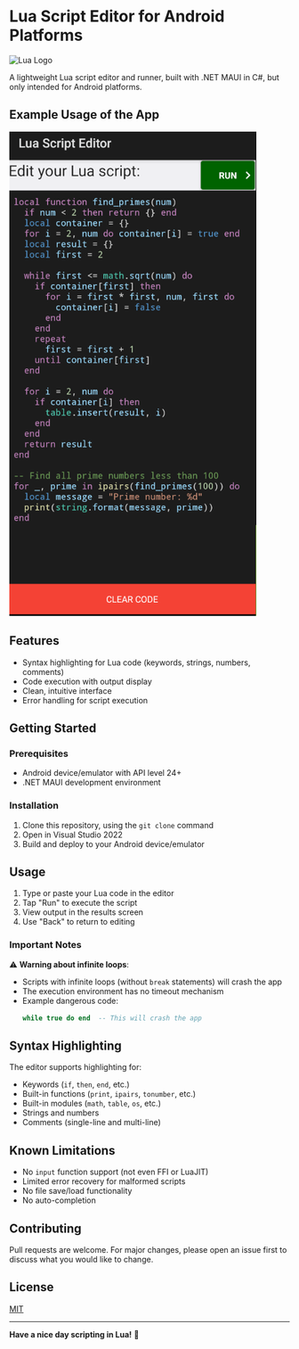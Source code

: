 # Lua Script Editor for Android Platforms

![Lua Logo](https://www.lua.org/images/logos/lua-logo.gif)

A lightweight Lua script editor and runner, built with .NET MAUI in C#, but only intended for Android platforms.

## Example Usage of the App

![](example_usage.png)

## Features

- Syntax highlighting for Lua code (keywords, strings, numbers, comments)
- Code execution with output display
- Clean, intuitive interface
- Error handling for script execution

## Getting Started

### Prerequisites
- Android device/emulator with API level 24+
- .NET MAUI development environment

### Installation
1. Clone this repository, using the `git clone` command
2. Open in Visual Studio 2022
3. Build and deploy to your Android device/emulator

## Usage

1. Type or paste your Lua code in the editor
2. Tap "Run" to execute the script
3. View output in the results screen
4. Use "Back" to return to editing

### Important Notes
⚠️ **Warning about infinite loops**:
- Scripts with infinite loops (without `break` statements) will crash the app
- The execution environment has no timeout mechanism
- Example dangerous code:
  ```lua
  while true do end  -- This will crash the app
  ```

## Syntax Highlighting
The editor supports highlighting for:
- Keywords (`if`, `then`, `end`, etc.)
- Built-in functions (`print`, `ipairs`, `tonumber`, etc.)
- Built-in modules (`math`, `table`, `os`, etc.)
- Strings and numbers
- Comments (single-line and multi-line)

## Known Limitations
- No `input` function support (not even FFI or LuaJIT)
- Limited error recovery for malformed scripts
- No file save/load functionality
- No auto-completion

## Contributing
Pull requests are welcome. For major changes, please open an issue first to discuss what you would like to change.

## License
[MIT](https://choosealicense.com/licenses/mit/)

---
**Have a nice day scripting in Lua!** 🚀